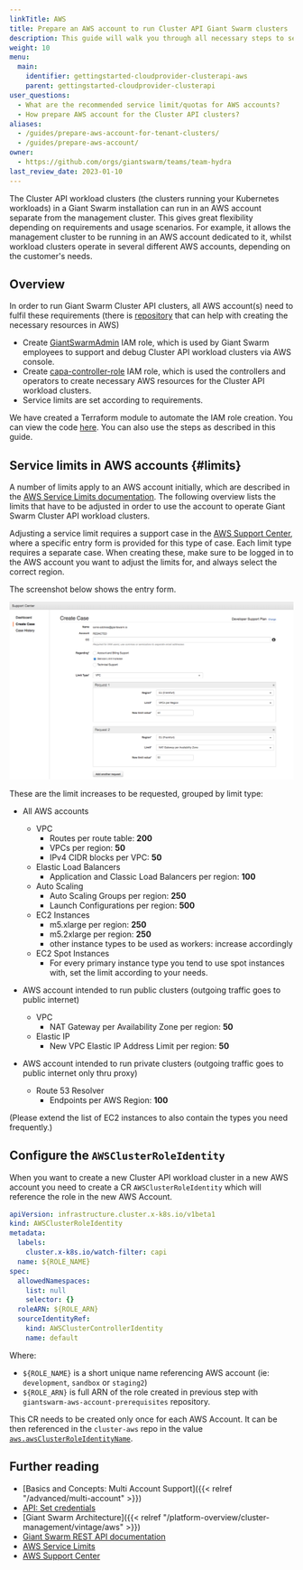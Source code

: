```yaml
---
linkTitle: AWS
title: Prepare an AWS account to run Cluster API Giant Swarm clusters
description: This guide will walk you through all necessary steps to set up an Amazon AWS account with appropriate IAM roles for operating Cluster API Giant Swarm clusters.
weight: 10
menu:
  main:
    identifier: gettingstarted-cloudprovider-clusterapi-aws
    parent: gettingstarted-cloudprovider-clusterapi
user_questions:
  - What are the recommended service limit/quotas for AWS accounts?
  - How prepare AWS account for the Cluster API clusters?
aliases:
  - /guides/prepare-aws-account-for-tenant-clusters/
  - /guides/prepare-aws-account/
owner:
  - https://github.com/orgs/giantswarm/teams/team-hydra
last_review_date: 2023-01-10
---
```


The Cluster API workload clusters (the clusters running your Kubernetes workloads) in a Giant Swarm installation can run in an AWS account separate from the management cluster. This gives great flexibility depending on requirements and usage scenarios. For example, it allows the management cluster to be running in an AWS account dedicated to it, whilst workload clusters operate in several different AWS accounts, depending
on the customer's needs.

## Overview

In order to run Giant Swarm Cluster API clusters, all AWS account(s) need to fulfil these requirements (there is [repository](https://github.com/giantswarm/giantswarm-aws-account-prerequisites) that can help with creating the necessary resources in AWS)

- Create [GiantSwarmAdmin](https://github.com/giantswarm/giantswarm-aws-account-prerequisites/tree/master/admin-role) IAM role, which is used by Giant Swarm employees to support and debug Cluster API workload clusters via AWS console.
- Create [capa-controller-role](https://github.com/giantswarm/giantswarm-aws-account-prerequisites/tree/master/capa-controller-role) IAM role, which is used the controllers and operators to create necessary AWS resources for the Cluster API workload clusters.
- Service limits are set according to requirements.

We have created a Terraform module to automate the IAM role creation. You can view the code [here](https://github.com/giantswarm/giantswarm-aws-account-prerequisites). You can also use the steps as described in this guide.

## Service limits in AWS accounts {#limits}

A number of limits apply to an AWS account initially, which are described in the [AWS Service Limits documentation](https://docs.aws.amazon.com/general/latest/gr/aws_service_limits.html). The following overview lists the limits that have to be adjusted in order to use the account to operate Giant Swarm Cluster API workload clusters.

Adjusting a service limit requires a support case in the [AWS Support Center](https://console.aws.amazon.com/support/home), where a specific entry form is provided for this type of case. Each limit type requires a separate case. When creating these, make sure to be logged in to the AWS account you want to adjust the limits for, and always select the correct region.

The screenshot below shows the entry form.

![Screenshot](aws-service-limits.png)

These are the limit increases to be requested, grouped by limit type:
- All AWS accounts
    - VPC
        - Routes per route table: **200**
        - VPCs per region: **50**
        - IPv4 CIDR blocks per VPC: **50**
    - Elastic Load Balancers
        - Application and Classic Load Balancers per region: **100**
    - Auto Scaling
        - Auto Scaling Groups per region: **250**
        - Launch Configurations per region: **500**
    - EC2 Instances
        - m5.xlarge per region: **250**
        - m5.2xlarge per region: **250**
        - other instance types to be used as workers: increase accordingly
    - EC2 Spot Instances
        - For every primary instance type you tend to use spot instances with, set the limit according to your needs.
- AWS account intended to run public clusters (outgoing traffic goes to public internet)
    - VPC
        - NAT Gateway per Availability Zone per region: **50**
    - Elastic IP
        - New VPC Elastic IP Address Limit per region: **50**

- AWS account intended to run private clusters (outgoing traffic goes to public internet only thru proxy)
    - Route 53 Resolver
        - Endpoints per AWS Region: **100**

(Please extend the list of EC2 instances to also contain the types you need frequently.)

## Configure the `AWSClusterRoleIdentity`
When you want to create a new Cluster API workload cluster in a new AWS account you need to create a CR `AWSClusterRoleIdentity` which will reference the role in the new AWS Account.

```yaml
apiVersion: infrastructure.cluster.x-k8s.io/v1beta1
kind: AWSClusterRoleIdentity
metadata:
  labels:
    cluster.x-k8s.io/watch-filter: capi
  name: ${ROLE_NAME}
spec:
  allowedNamespaces:
    list: null
    selector: {}
  roleARN: ${ROLE_ARN}
  sourceIdentityRef:
    kind: AWSClusterControllerIdentity
    name: default
```
Where:
* `${ROLE_NAME}` is a short unique name referencing AWS account (ie: `development`, `sandbox` or `staging2`)
* `${ROLE_ARN}` is full ARN of the role created in previous step with `giantswarm-aws-account-prerequisites` repository.


This CR needs to be created only once for each AWS Account. It can be then referenced in the `cluster-aws` repo in the value [`aws.awsClusterRoleIdentityName`](https://github.com/giantswarm/cluster-aws/blob/master/helm/cluster-aws/values.yaml#L14).

## Further reading

- [Basics and Concepts: Multi Account Support]({{< relref "/advanced/multi-account" >}})
- [API: Set credentials](/api/#operation/addCredentials)
- [Giant Swarm Architecture]({{< relref "/platform-overview/cluster-management/vintage/aws" >}})
- [Giant Swarm REST API documentation](/api/)
- [AWS Service Limits](https://docs.aws.amazon.com/general/latest/gr/aws_service_limits.html)
- [AWS Support Center](https://console.aws.amazon.com/support/home)
